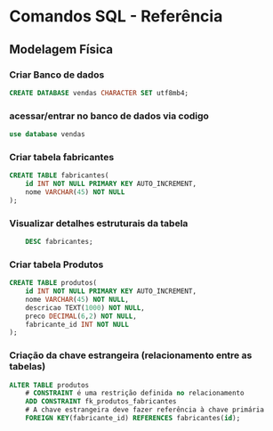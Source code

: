 # Comandos SQL - Referência 

## Modelagem Física 

### Criar Banco de dados
```sql
CREATE DATABASE vendas CHARACTER SET utf8mb4;

```
### acessar/entrar no banco de dados via codigo
```sql
use database vendas
```
### Criar tabela fabricantes
```sql
CREATE TABLE fabricantes(
    id INT NOT NULL PRIMARY KEY AUTO_INCREMENT,
    nome VARCHAR(45) NOT NULL
);
```

### Visualizar detalhes estruturais da tabela 
```sql
    DESC fabricantes;
```

### Criar tabela Produtos

```sql
CREATE TABLE produtos(
    id INT NOT NULL PRIMARY KEY AUTO_INCREMENT,
    nome VARCHAR(45) NOT NULL,
    descricao TEXT(1000) NOT NULL,
    preco DECIMAL(6,2) NOT NULL,
    fabricante_id INT NOT NULL
);
```
### Criação da chave estrangeira (relacionamento entre as tabelas)
```sql
ALTER TABLE produtos 
    # CONSTRAINT é uma restrição definida no relacionamento 
    ADD CONSTRAINT fk_produtos_fabricantes
    # A chave estrangeira deve fazer referência à chave primária 
    FOREIGN KEY(fabricante_id) REFERENCES fabricantes(id);
```